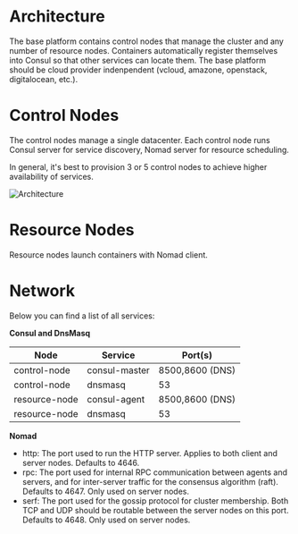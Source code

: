 # Architecture
The base platform contains control nodes that manage the cluster and any number of resource nodes. Containers automatically register themselves into Consul so that other services can locate them. The base platform should be cloud provider indenpendent (vcloud, amazone, openstack, digitalocean, etc.).

# Control Nodes
The control nodes manage a single datacenter. Each control node runs Consul server for service discovery, Nomad server for resource scheduling.

In general, it's best to provision 3 or 5 control nodes to achieve higher availability of services.

![Architecture](blaat.png)

# Resource Nodes
Resource nodes launch containers with Nomad client.

# Network

Below you can find a list of all services:

<b>Consul and DnsMasq</b>

| Node | Service | Port(s) |
|------|---------|------|
|control-node|consul-master|8500,8600 (DNS)|
|control-node|dnsmasq|53|
|resource-node|consul-agent|8500,8600 (DNS)|
|resource-node|dnsmasq|53|

<b>Nomad</b>

- http: The port used to run the HTTP server. Applies to both client and server nodes. Defaults to 4646.
- rpc: The port used for internal RPC communication between agents and servers, and for inter-server traffic for the consensus algorithm (raft). Defaults to 4647. Only used on server nodes.
- serf: The port used for the gossip protocol for cluster membership. Both TCP and UDP should be routable between the server nodes on this port. Defaults to 4648. Only used on server nodes.